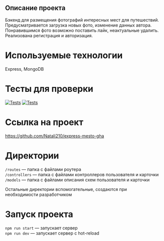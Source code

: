 ## Описание проекта
Бэкенд для размещения фотографий интересных мест для путешествий. Предусматривается загрузка новых фото, изменение данных автора. Понравившимся фото возможно поставить лайк, неактуальные удалить. Реализована регистрация и авторизация.

# Используемые технологии
Express, MongoDB

# Тесты для проверки
[![Tests](../../actions/workflows/tests-13-sprint.yml/badge.svg)](../../actions/workflows/tests-13-sprint.yml) [![Tests](../../actions/workflows/tests-14-sprint.yml/badge.svg)](../../actions/workflows/tests-14-sprint.yml)

# Ссылка на проект
https://github.com/Natali210/express-mesto-gha

# Директории
`/routes` — папка с файлами роутера  
`/controllers` — папка с файлами контроллеров пользователя и карточки   
`/models` — папка с файлами описания схем пользователя и карточки  
  
Остальные директории вспомогательные, создаются при необходимости разработчиком

# Запуск проекта
`npm run start` — запускает сервер   
`npm run dev` — запускает сервер с hot-reload
